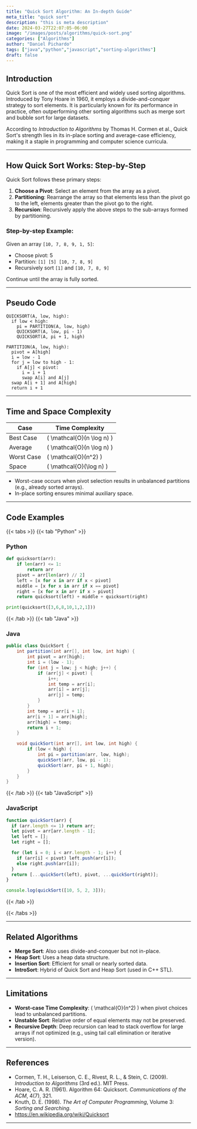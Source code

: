 ```yaml
---
title: "Quick Sort Algorithm: An In-depth Guide"
meta_title: "quick sort"
description: "this is meta description"
date: 2024-03-27T22:07:05-06:00
image: "/images/posts/algorithms/quick-sort.png"
categories: ["Algorithms"]
author: "Daniel Pichardo"
tags: ["java","python","javascript","sorting-algorithms"]
draft: false
---
```


## Introduction

Quick Sort is one of the most efficient and widely used sorting algorithms. Introduced by Tony Hoare in 1960, it employs a divide-and-conquer strategy to sort elements. It is particularly known for its performance in practice, often outperforming other sorting algorithms such as merge sort and bubble sort for large datasets.

According to *Introduction to Algorithms* by Thomas H. Cormen et al., Quick Sort's strength lies in its in-place sorting and average-case efficiency, making it a staple in programming and computer science curricula.

---

## How Quick Sort Works: Step-by-Step

Quick Sort follows these primary steps:

1. **Choose a Pivot**: Select an element from the array as a pivot.
2. **Partitioning**: Rearrange the array so that elements less than the pivot go to the left, elements greater than the pivot go to the right.
3. **Recursion**: Recursively apply the above steps to the sub-arrays formed by partitioning.

### Step-by-step Example:
Given an array `[10, 7, 8, 9, 1, 5]`:
- Choose pivot: 5
- Partition: `[1] [5] [10, 7, 8, 9]`
- Recursively sort `[1]` and `[10, 7, 8, 9]`

Continue until the array is fully sorted.

---

## Pseudo Code

```plaintext
QUICKSORT(A, low, high):
  if low < high:
    pi = PARTITION(A, low, high)
    QUICKSORT(A, low, pi - 1)
    QUICKSORT(A, pi + 1, high)

PARTITION(A, low, high):
  pivot = A[high]
  i = low - 1
  for j = low to high - 1:
    if A[j] < pivot:
      i = i + 1
      swap A[i] and A[j]
  swap A[i + 1] and A[high]
  return i + 1
```

---

## Time and Space Complexity

| Case       | Time Complexity             |
|------------|-----------------------------|
| Best Case  | \( \mathcal{O}(n \log n) \) |
| Average    | \( \mathcal{O}(n \log n) \) |
| Worst Case | \( \mathcal{O}(n^2) \)      |
| Space      | \( \mathcal{O}(\log n) \)   |

- Worst-case occurs when pivot selection results in unbalanced partitions (e.g., already sorted arrays).
- In-place sorting ensures minimal auxiliary space.

---

## Code Examples

{{< tabs >}}
{{< tab "Python" >}}
### Python
```python
def quicksort(arr):
    if len(arr) <= 1:
        return arr
    pivot = arr[len(arr) // 2]
    left = [x for x in arr if x < pivot]
    middle = [x for x in arr if x == pivot]
    right = [x for x in arr if x > pivot]
    return quicksort(left) + middle + quicksort(right)

print(quicksort([3,6,8,10,1,2,1]))
```
{{< /tab >}}
{{< tab "Java" >}}

### Java
```java
public class QuickSort {
    int partition(int arr[], int low, int high) {
        int pivot = arr[high];
        int i = (low - 1);
        for (int j = low; j < high; j++) {
            if (arr[j] < pivot) {
                i++;
                int temp = arr[i];
                arr[i] = arr[j];
                arr[j] = temp;
            }
        }
        int temp = arr[i + 1];
        arr[i + 1] = arr[high];
        arr[high] = temp;
        return i + 1;
    }

    void quickSort(int arr[], int low, int high) {
        if (low < high) {
            int pi = partition(arr, low, high);
            quickSort(arr, low, pi - 1);
            quickSort(arr, pi + 1, high);
        }
    }
}
```

{{< /tab >}}
{{< tab "JavaScript" >}}
### JavaScript
```javascript
function quickSort(arr) {
  if (arr.length <= 1) return arr;
  let pivot = arr[arr.length - 1];
  let left = [];
  let right = [];

  for (let i = 0; i < arr.length - 1; i++) {
    if (arr[i] < pivot) left.push(arr[i]);
    else right.push(arr[i]);
  }
  return [...quickSort(left), pivot, ...quickSort(right)];
}

console.log(quickSort([10, 5, 2, 3]));
```
{{< /tab >}}

{{< /tabs >}}

---

## Related Algorithms

- **Merge Sort**: Also uses divide-and-conquer but not in-place.
- **Heap Sort**: Uses a heap data structure.
- **Insertion Sort**: Efficient for small or nearly sorted data.
- **IntroSort**: Hybrid of Quick Sort and Heap Sort (used in C++ STL).

---

## Limitations

- **Worst-case Time Complexity**: \( \mathcal{O}(n^2) \) when pivot choices lead to unbalanced partitions.
- **Unstable Sort**: Relative order of equal elements may not be preserved.
- **Recursive Depth**: Deep recursion can lead to stack overflow for large arrays if not optimized (e.g., using tail call elimination or iterative version).

---

## References

- Cormen, T. H., Leiserson, C. E., Rivest, R. L., & Stein, C. (2009). *Introduction to Algorithms* (3rd ed.). MIT Press.
- Hoare, C. A. R. (1961). Algorithm 64: Quicksort. *Communications of the ACM*, 4(7), 321.
- Knuth, D. E. (1998). *The Art of Computer Programming*, Volume 3: *Sorting and Searching*.
- https://en.wikipedia.org/wiki/Quicksort

---